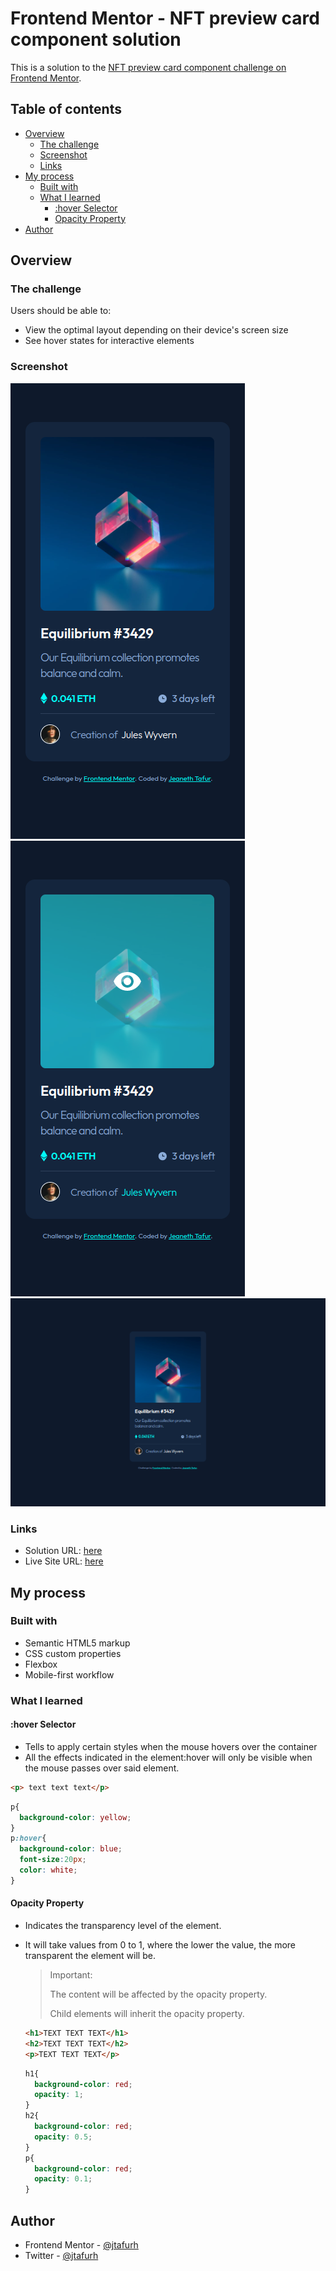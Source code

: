 # Frontend Mentor - NFT preview card component solution

This is a solution to the [NFT preview card component challenge on Frontend Mentor](https://www.frontendmentor.io/challenges/nft-preview-card-component-SbdUL_w0U). 

## Table of contents

- [Overview](#overview)
  - [The challenge](#the-challenge)
  - [Screenshot](#screenshot)
  - [Links](#links)
- [My process](#my-process)
  - [Built with](#built-with)
  - [What I learned](#what-i-learned)
    - [:hover Selector](#hover-selector)
    - [Opacity Property](opacity-property)
- [Author](#author)

## Overview

### The challenge

Users should be able to:

- View the optimal layout depending on their device's screen size
- See hover states for interactive elements

### Screenshot

![](./screenshot/mobile.png)    ![](./screenshot/ative-states.png)
![](./screenshot/desktop.png)


### Links

- Solution URL: [here](https://github.com/tafurdev/NTF-PREVIEW-CARD-COMPONENT-MAIN)
- Live Site URL: [here](https://tafurdev.github.io/NTF-PREVIEW-CARD-COMPONENT-MAIN/)

## My process

### Built with

- Semantic HTML5 markup
- CSS custom properties
- Flexbox
- Mobile-first workflow

### What I learned

#### :hover Selector

  - Tells to apply certain styles when the mouse hovers over the container
  - All the effects indicated in the element:hover will only be visible when the mouse passes over said element.

  ```html
  <p> text text text</p>
  ```

  ```css
  p{
    background-color: yellow;
  }
  p:hover{
    background-color: blue;
    font-size:20px;
    color: white;
  }
  ```

#### Opacity Property

- Indicates the transparency level of the element.
- It will take values ​​from 0 to 1, where the lower the value, the more transparent the element will be.

  > Important:
  >
  > The content will be affected by the opacity property.
  >
  > Child elements will inherit the opacity property.


  ```html
  <h1>TEXT TEXT TEXT</h1>
  <h2>TEXT TEXT TEXT</h2>
  <p>TEXT TEXT TEXT</p>
  ```

  ```css
  h1{
    background-color: red;
    opacity: 1;
  }
  h2{
    background-color: red;
    opacity: 0.5;
  }
  p{
    background-color: red;
    opacity: 0.1;
  }
  ```

## Author

- Frontend Mentor - [@jtafurh](https://www.frontendmentor.io/profile/jtafurh)
- Twitter - [@jtafurh](https://www.twitter.com/jtafurh)
